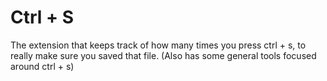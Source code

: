 # Ctrl + S

The extension that keeps track of how many times you press ctrl + s, to really make sure you saved that file. (Also has some general tools focused around ctrl + s)